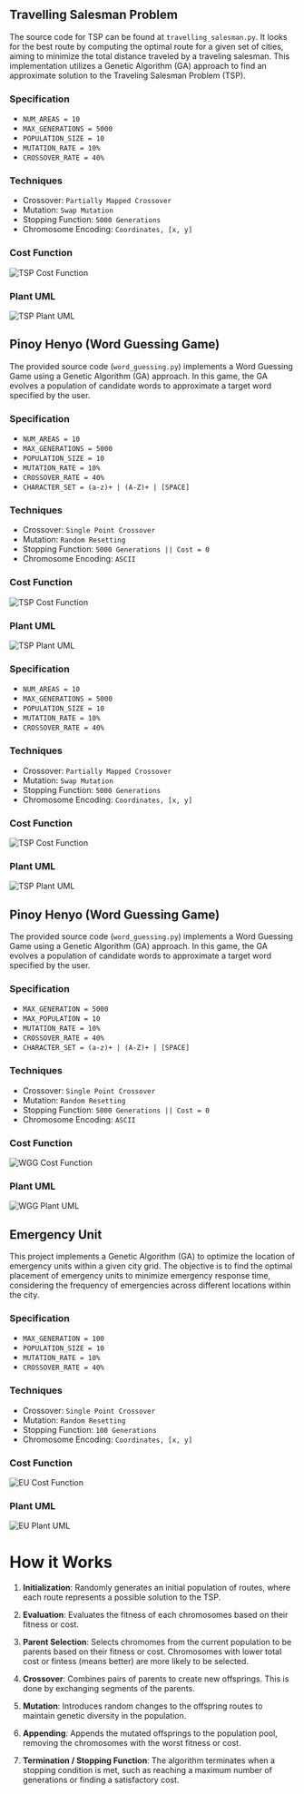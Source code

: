 ## Travelling Salesman Problem

The source code for TSP can be found at `travelling_salesman.py`. It looks for the best route by computing the optimal route for a given set of cities, aiming to minimize the total distance traveled by a traveling salesman. This implementation utilizes a Genetic Algorithm (GA) approach to find an approximate solution to the Traveling Salesman Problem (TSP).

### Specification

- `NUM_AREAS = 10`
- `MAX_GENERATIONS = 5000`
- `POPULATION_SIZE = 10`
- `MUTATION_RATE = 10%`
- `CROSSOVER_RATE = 40%`

### Techniques

- Crossover: `Partially Mapped Crossover`
- Mutation: `Swap Mutation`
- Stopping Function: `5000 Generations`
- Chromosome Encoding: `Coordinates, [x, y]`

### Cost Function

![TSP Cost Function](https://raw.githubusercontent.com/markcalendario/genetic-algorithms/main/docs/tsp/cost-formula.png)

### Plant UML

![TSP Plant UML](https://raw.githubusercontent.com/markcalendario/genetic-algorithms/main/docs/tsp/plant-uml.png)

## Pinoy Henyo (Word Guessing Game)

The provided source code (`word_guessing.py`) implements a Word Guessing Game using a Genetic Algorithm (GA) approach. In this game, the GA evolves a population of candidate words to approximate a target word specified by the user.

### Specification

- `NUM_AREAS = 10`
- `MAX_GENERATIONS = 5000`
- `POPULATION_SIZE = 10`
- `MUTATION_RATE = 10%`
- `CROSSOVER_RATE = 40%`
- `CHARACTER_SET = (a-z)+ | (A-Z)+ | [SPACE]`

### Techniques

- Crossover: `Single Point Crossover`
- Mutation: `Random Resetting`
- Stopping Function: `5000 Generations || Cost = 0`
- Chromosome Encoding: `ASCII`

### Cost Function

![TSP Cost Function](https://raw.githubusercontent.com/markcalendario/genetic-algorithms/main/docs/word-guessing-game/cost-formula.png)

### Plant UML

![TSP Plant UML](https://raw.githubusercontent.com/markcalendario/genetic-algorithms/main/docs/word-guessing-game/plant-uml.png)

### Specification

- `NUM_AREAS = 10`
- `MAX_GENERATIONS = 5000`
- `POPULATION_SIZE = 10`
- `MUTATION_RATE = 10%`
- `CROSSOVER_RATE = 40%`

### Techniques

- Crossover: `Partially Mapped Crossover`
- Mutation: `Swap Mutation`
- Stopping Function: `5000 Generations`
- Chromosome Encoding: `Coordinates, [x, y]`

### Cost Function

![TSP Cost Function](https://raw.githubusercontent.com/markcalendario/genetic-algorithms/main/docs/tsp/cost-formula.png)

### Plant UML

![TSP Plant UML](https://raw.githubusercontent.com/markcalendario/genetic-algorithms/main/docs/tsp/plant-uml.png)

## Pinoy Henyo (Word Guessing Game)

The provided source code (`word_guessing.py`) implements a Word Guessing Game using a Genetic Algorithm (GA) approach. In this game, the GA evolves a population of candidate words to approximate a target word specified by the user.

### Specification

- `MAX_GENERATION = 5000`
- `MAX_POPULATION = 10`
- `MUTATION_RATE = 10%`
- `CROSSOVER_RATE = 40%`
- `CHARACTER_SET = (a-z)+ | (A-Z)+ | [SPACE]`

### Techniques

- Crossover: `Single Point Crossover`
- Mutation: `Random Resetting`
- Stopping Function: `5000 Generations || Cost = 0`
- Chromosome Encoding: `ASCII`

### Cost Function

![WGG Cost Function](https://raw.githubusercontent.com/markcalendario/genetic-algorithms/main/docs/word-guessing-game/cost-formula.png)

### Plant UML

![WGG Plant UML](https://raw.githubusercontent.com/markcalendario/genetic-algorithms/main/docs/word-guessing-game/plant-uml.png)

## Emergency Unit

This project implements a Genetic Algorithm (GA) to optimize the location of emergency units within a given city grid. The objective is to find the optimal placement of emergency units to minimize emergency response time, considering the frequency of emergencies across different locations within the city.

### Specification

- `MAX_GENERATION = 100`
- `POPULATION_SIZE = 10`
- `MUTATION_RATE = 10%`
- `CROSSOVER_RATE = 40%`

### Techniques

- Crossover: `Single Point Crossover`
- Mutation: `Random Resetting`
- Stopping Function: `100 Generations`
- Chromosome Encoding: `Coordinates, [x, y]`

### Cost Function

![EU Cost Function](https://raw.githubusercontent.com/markcalendario/genetic-algorithms/main/docs/emergency-unit/cost-formula.png)

### Plant UML

![EU Plant UML](https://raw.githubusercontent.com/markcalendario/genetic-algorithms/main/docs/emergency-unit/plant-uml.png)

# How it Works

1. **Initialization**: Randomly generates an initial population of routes, where each route represents a possible solution to the TSP.
2. **Evaluation**: Evaluates the fitness of each chromosomes based on their fitness or cost.

3. **Parent Selection**: Selects chromomes from the current population to be parents based on their fitness or cost. Chromosomes with lower total cost or fintess (means better) are more likely to be selected.

4. **Crossover**: Combines pairs of parents to create new offsprings. This is done by exchanging segments of the parents.

5. **Mutation**: Introduces random changes to the offspring routes to maintain genetic diversity in the population.

6. **Appending**: Appends the mutated offsprings to the population pool, removing the chromosomes with the worst fitness or cost.

7. **Termination / Stopping Function**: The algorithm terminates when a stopping condition is met, such as reaching a maximum number of generations or finding a satisfactory cost.
